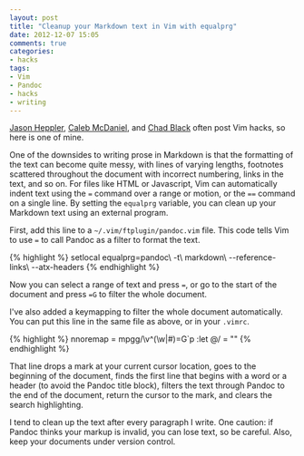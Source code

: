 ```yaml
---
layout: post
title: "Cleanup your Markdown text in Vim with equalprg"
date: 2012-12-07 15:05
comments: true
categories: 
- hacks
tags:
- Vim
- Pandoc
- hacks
- writing
---
```


[Jason Heppler][], [Caleb McDaniel][], and [Chad Black][] often post
Vim hacks, so here is one of mine.

One of the downsides to writing prose in Markdown is that the formatting
of the text can become quite messy, with lines of varying lengths,
footnotes scattered throughout the document with incorrect numbering,
links in the text, and so on. For files like HTML or Javascript, Vim can
automatically indent text using the `=` command over a range or motion,
or the `==` command on a single line. By setting the `equalprg`
variable, you can clean up your Markdown text using an external program.

<!--more-->

First, add this line to a `~/.vim/ftplugin/pandoc.vim` file. This code 
tells Vim to use `=` to call Pandoc as a filter to format the text.

{% highlight %}
setlocal equalprg=pandoc\ -t\ markdown\ --reference-links\ --atx-headers
{% endhighlight %}

Now you can select a range of text and press `=`, or go to the start of 
the document and press `=G` to filter the whole document.

I've also added a keymapping to filter the whole document automatically. 
You can put this line in the same file as above, or in your `.vimrc`.

{% highlight %}
nnoremap <silent> <leader>= mpgg/\v^(\w\|\#)<CR>=G`p :let @/ = ""<CR>
{% endhighlight %}

That line drops a mark at your current cursor location, goes to the
beginning of the document, finds the first line that begins with a word
or a header (to avoid the Pandoc title block), filters the text through
Pandoc to the end of the document, return the cursor to the mark, and
clears the search highlighting.

I tend to clean up the text after every paragraph I write. One caution:
if Pandoc thinks your markup is invalid, you can lose text, so be
careful. Also, keep your documents under version control.

  [Jason Heppler]: http://jasonheppler.org
  [Caleb McDaniel]: http://wcm1.web.rice.edu/hacks.html
  [Chad Black]: http://parezcoydigo.wordpress.com/
